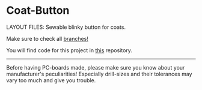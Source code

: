 
Coat-Button
===========

LAYOUT FILES: Sewable blinky button for coats.

Make sure to check all [branches!](https://github.com/madworm/Coat-Button/branches)


You will find code for this project in [this](https://github.com/madworm/ATtiny_projects/tree/master/13/Coat-Button) repository.


---

Before having PC-boards made, please make sure you know about your manufacturer's peculiarities!
Especially drill-sizes and their tolerances may vary too much and give you trouble.


